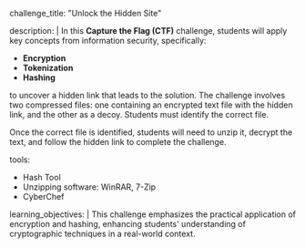 challenge_title: "Unlock the Hidden Site"

description: |
  In this **Capture the Flag (CTF)** challenge, students will apply key concepts from information security, specifically:

  - **Encryption**
  - **Tokenization**
  - **Hashing**

  to uncover a hidden link that leads to the solution. The challenge involves two compressed files: one containing an encrypted text file with the hidden link, and the other as a decoy. Students must identify the correct file.

  Once the correct file is identified, students will need to unzip it, decrypt the text, and follow the hidden link to complete the challenge.

tools:
  - Hash Tool
  - Unzipping software: WinRAR, 7-Zip
  - CyberChef

learning_objectives: |
  This challenge emphasizes the practical application of encryption and hashing, enhancing students' understanding of cryptographic techniques in a real-world context.

